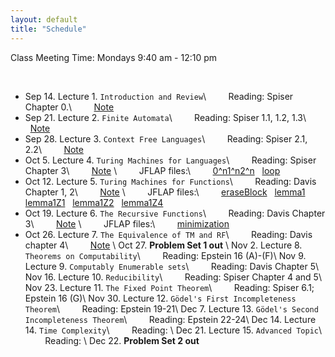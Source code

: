 ```yaml
---
layout: default
title: "Schedule"
---
```


Class Meeting Time: Mondays 9:40 am - 12:10 pm

<br>

* Sep 14. Lecture 1. `Introduction and Review`\\
&nbsp; &nbsp; &nbsp; &nbsp; Reading: Spiser Chapter 0.\\
&nbsp; &nbsp; &nbsp; &nbsp; [Note](/assets/Review.pdf)
* Sep 21. Lecture 2. `Finite Automata`\\
&nbsp; &nbsp; &nbsp; &nbsp; Reading: Spiser 1.1, 1.2, 1.3\\
&nbsp; &nbsp; &nbsp; &nbsp; [Note](/assets/FA.pdf)
* Sep 28. Lecture 3. `Context Free Languages`\\
&nbsp; &nbsp; &nbsp; &nbsp; Reading: Spiser 2.1, 2.2\\
&nbsp; &nbsp; &nbsp; &nbsp; [Note](/assets/CFL.pdf)
* Oct 5.  Lecture 4. `Turing Machines for Languages`\\
&nbsp; &nbsp; &nbsp; &nbsp; Reading: Spiser Chapter 3\\
&nbsp; &nbsp; &nbsp; &nbsp; [Note](/assets/TM_L.pdf) \\
&nbsp; &nbsp; &nbsp; &nbsp; JFLAP files:\\
&nbsp; &nbsp; &nbsp; &nbsp; [0^n1^n2^n](/assets/0^n1^n2^n.jff) &nbsp; [loop](/assets/loop_aba.jff)
* Oct 12. Lecture 5. `Turing Machines for Functions`\\
&nbsp; &nbsp; &nbsp; &nbsp; Reading: Davis Chapter 1, 2\\
&nbsp; &nbsp; &nbsp; &nbsp; [Note](/assets/TM_F.pdf) \\
&nbsp; &nbsp; &nbsp; &nbsp; JFLAP files:\\
&nbsp; &nbsp; &nbsp; &nbsp; [eraseBlock](/assets/eraseBlock.jff) &nbsp; [lemma1](/assets/lemma1.jff) &nbsp; [lemma1Z1](/assets/lemma1Z1.jff) &nbsp; [lemma1Z2](/assets/lemma1Z2.jff) &nbsp; [lemma1Z4](/assets/lemma1Z4.jff)
* Oct 19. Lecture 6. `The Recursive Functions`\\
&nbsp; &nbsp; &nbsp; &nbsp; Reading: Davis Chapter 3\\
&nbsp; &nbsp; &nbsp; &nbsp; [Note](/assets/RecFun.pdf) \\
&nbsp; &nbsp; &nbsp; &nbsp; JFLAP files:\\
&nbsp; &nbsp; &nbsp; &nbsp; [minimization](/assets/min.rar)
* Oct 26. Lecture 7. `The Equivalence of TM and RF`\\
&nbsp; &nbsp; &nbsp; &nbsp; Reading: Davis chapter 4\\
&nbsp; &nbsp; &nbsp; &nbsp; [Note](/assets/Arith.pdf) \\
Oct 27. **Problem Set 1 out** \\
Nov 2.  Lecture 8. `Theorems on Computability`\\
&nbsp; &nbsp; &nbsp; &nbsp; Reading: Epstein 16 (A)-(F)\\
Nov 9. Lecture 9. `Computably Enumerable sets`\\
&nbsp; &nbsp; &nbsp; &nbsp; Reading: Davis Chapter 5\\
Nov 16. Lecture 10. `Reducibility`\\
&nbsp; &nbsp; &nbsp; &nbsp; Reading:  Spiser Chapter 4 and 5\\
Nov 23. Lecture 11. `The Fixed Point Theorem`\\
&nbsp; &nbsp; &nbsp; &nbsp; Reading: Spiser 6.1; Epstein 16 (G)\\
Nov 30. Lecture 12. `Gödel's First Incompleteness Theorem`\\
&nbsp; &nbsp; &nbsp; &nbsp; Reading: Epstein 19-21\\
Dec 7.  Lecture 13. `Gödel's Second Incompleteness Theorem`\\
&nbsp; &nbsp; &nbsp; &nbsp; Reading: Epstein 22-24\\
Dec 14. Lecture 14. `Time Complexity`\\
&nbsp; &nbsp; &nbsp; &nbsp; Reading: \\
Dec 21. Lecture 15. `Advanced Topic`\\
&nbsp; &nbsp; &nbsp; &nbsp; Reading: \\
Dec 22. **Problem Set 2 out**